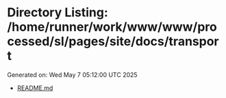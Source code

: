 # Directory Listing: /home/runner/work/www/www/processed/sl/pages/site/docs/transport
Generated on: Wed May  7 05:12:00 UTC 2025

- [README.md](README.md)
